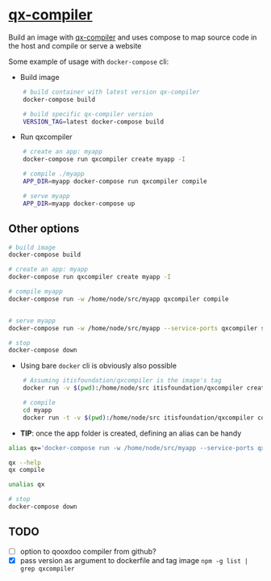 # [qx-compiler]

Build an image with [qx-compiler] and uses compose to map source code in the host
and compile or serve a website

Some example of usage with ```docker-compose``` cli:

- Build image

``` bash
    # build container with latest version qx-compiler
    docker-compose build

    # build specific qx-compiler version
    VERSION_TAG=latest docker-compose build
```

- Run qxcompiler

``` bash
    # create an app: myapp
    docker-compose run qxcompiler create myapp -I

    # compile ./myapp
    APP_DIR=myapp docker-compose run qxcompiler compile

    # serve myapp
    APP_DIR=myapp docker-compose up
```

## Other options

```bash
# build image
docker-compose build

# create an app: myapp
docker-compose run qxcompiler create myapp -I

# compile myapp
docker-compose run -w /home/node/src/myapp qxcompiler compile


# serve myapp
docker-compose run -w /home/node/src/myapp --service-ports qxcompiler serve

# stop
docker-compose down
```

- Using bare ```docker``` cli is obviously also possible

```bash
    # Assuming itisfoundation/qxcompiler is the image's tag
    docker run -v $(pwd):/home/node/src itisfoundation/qxcompiler create myapp-I

    # compile
    cd myapp
    docker run -t -v $(pwd):/home/node/src itisfoundation/qxcompiler compile


```

- **TIP**: once the app folder is created, defining an alias can be handy

``` bash
alias qx='docker-compose run -w /home/node/src/myapp --service-ports qxcompiler'

qx --help
qx compile

unalias qx

# stop
docker-compose down
```

## TODO

- [ ] option to qooxdoo compiler from github?
- [x] pass version as argument to dockerfile and tag image ```npm -g list | grep qxcompiler```

[1]:https://www.npmjs.com/package/qxcompiler
[qx-compiler]:https://github.com/qooxdoo/qooxdoo-compiler 
